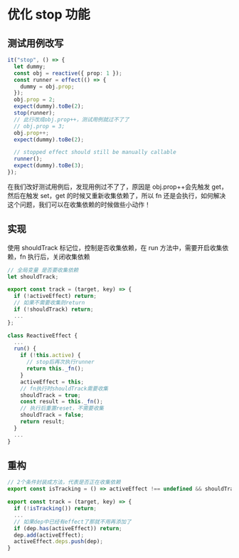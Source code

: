 # 优化 stop 功能

## 测试用例改写

```ts
it("stop", () => {
  let dummy;
  const obj = reactive({ prop: 1 });
  const runner = effect(() => {
    dummy = obj.prop;
  });
  obj.prop = 2;
  expect(dummy).toBe(2);
  stop(runner);
  // 此行改成obj.prop++，测试用例就过不了了
  // obj.prop = 3;
  obj.prop++;
  expect(dummy).toBe(2);

  // stopped effect should still be manually callable
  runner();
  expect(dummy).toBe(3);
});
```

在我们改好测试用例后，发现用例过不了了，原因是 obj.prop++会先触发 get，然后在触发 set，get 的时候又重新收集依赖了，所以 fn 还是会执行，如何解决这个问题，我们可以在收集依赖的时候做些小动作！

## 实现

使用 shouldTrack 标记位，控制是否收集依赖，在 run 方法中，需要开启收集依赖，fn 执行后，关闭收集依赖

```ts
// 全局变量 是否要收集依赖
let shouldTrack;

export const track = (target, key) => {
  if (!activeEffect) return;
  // 如果不需要收集则return
  if (!shouldTrack) return;
  ...
};

class ReactiveEffect {
  ...
  run() {
    if (!this.active) {
      // stop后再次执行runner
      return this._fn();
    }
    activeEffect = this;
    // fn执行时shouldTrack需要收集
    shouldTrack = true;
    const result = this._fn();
    // 执行后重置reset，不需要收集
    shouldTrack = false;
    return result;
  }
  ...
}

```

## 重构

```ts
// 2个条件封装成方法，代表是否正在收集依赖
export const isTracking = () => activeEffect !== undefined && shouldTrack;

export const track = (target, key) => {
  if (!isTracking()) return;
  ...
  // 如果dep中已经有effect了那就不用再添加了
  if (dep.has(activeEffect)) return;
  dep.add(activeEffect);
  activeEffect.deps.push(dep);
}
```
